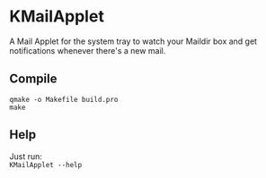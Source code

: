 # KMailApplet  
A Mail Applet for the system tray to watch your Maildir box and get notifications whenever there's a new mail.

## Compile  
`qmake -o Makefile build.pro`  
`make`

## Help  
Just run:  
`KMailApplet --help`  